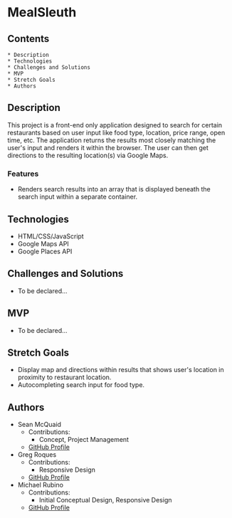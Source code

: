 # MealSleuth

## Contents
    * Description
    * Technologies
    * Challenges and Solutions
    * MVP
    * Stretch Goals
    * Authors

## Description
This project is a front-end only application designed to search for certain restaurants based on user input like food type, location, price range, open time, etc. The application returns the results most closely matching the user's input and renders it within the browser. The user can then get directions to the resulting location(s) via Google Maps.

### Features
* Renders search results into an array that is displayed beneath the search input within a separate container.

## Technologies
* HTML/CSS/JavaScript
* Google Maps API
* Google Places API

## Challenges and Solutions
* To be declared...

## MVP
* To be declared...

## Stretch Goals
* Display map and directions within results that shows user's location in proximity to restaurant location.
* Autocompleting search input for food type.

## Authors
* Sean McQuaid
    * Contributions:
        * Concept, Project Management
    * [GitHub Profile](https://github.com/seanmcquaid)
* Greg Roques
    * Contributions:
        * Responsive Design
    * [GitHub Profile](https://github.com/GregRoques)
* Michael Rubino
    * Contributions:
        * Initial Conceptual Design, Responsive Design
    * [GitHub Profile](https://github.com/rubinoAM)
